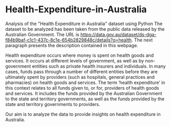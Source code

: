 # Health-Expenditure-in-Australia
Analysis of the "Health Expenditure in Australia" dataset using Python
The dataset to be analyzed has been taken from the public data released by the Australian Government. 
The URL is https://data.gov.au/dataset/ds-dga-f84b9baf-c1c1-437c-8c1e-654b2829848c/details?q=health.
The next paragraph presents the description contained in this webpage.

Health expenditure occurs where money is spent on health goods and services.
It occurs at different levels of government, as well as by non-government entities such as private health insurers and individuals.
In many cases, funds pass through a number of different entities before they are ultimately spent by providers (such as hospitals, general practices and pharmacies) 
on health goods and services.
The term ‘health expenditure’ in this context relates to all funds given to, or for, providers of health goods and services. 
It includes the funds provided by the Australian Government to the state and territory governments, as well as the funds provided by the state and territory governments
to providers.

Our aim is to analyze the data to provide insights on health expenditure in Australia.
